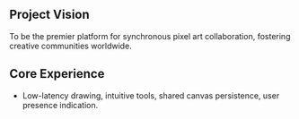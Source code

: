 ## Project Vision
To be the premier platform for synchronous pixel art collaboration, fostering creative communities worldwide.
## Core Experience
- Low-latency drawing, intuitive tools, shared canvas persistence, user presence indication.
